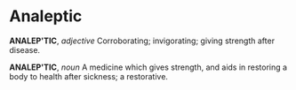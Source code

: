 # Analeptic

**ANALEP'TIC**, _adjective_ Corroborating; invigorating; giving strength after disease.

**ANALEP'TIC**, _noun_ A medicine which gives strength, and aids in restoring a body to health after sickness; a restorative.